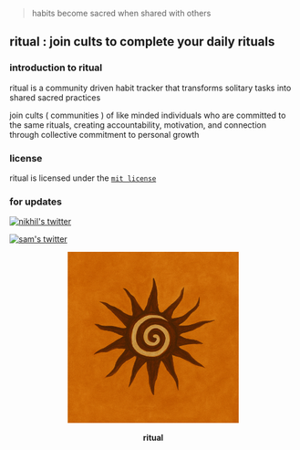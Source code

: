> habits become sacred when shared with others

## ritual : join cults to complete your daily rituals

### introduction to ritual

ritual is a community driven habit tracker that transforms solitary tasks into shared sacred practices

join cults ( communities ) of like minded individuals who are committed to the same rituals, creating accountability, motivation, and connection through collective commitment to personal growth

### **license**

ritual is licensed under the [`mit license`](license.md)

### for updates

[![nikhil's twitter](https://img.shields.io/badge/nikhil%27s%20twitter-black?style=for-the-badge&logo=x&logoColor=white)](https://x.com/MGuruNikhil)

[![sam's twitter](https://img.shields.io/badge/sam%27s%20twitter-black?style=for-the-badge&logo=x&logoColor=white)](https://x.com/aquaticcalf)

<div align="center">
  <img src="assets/images/icon.png" width="300px">
  

  **ritual**
  
</div>